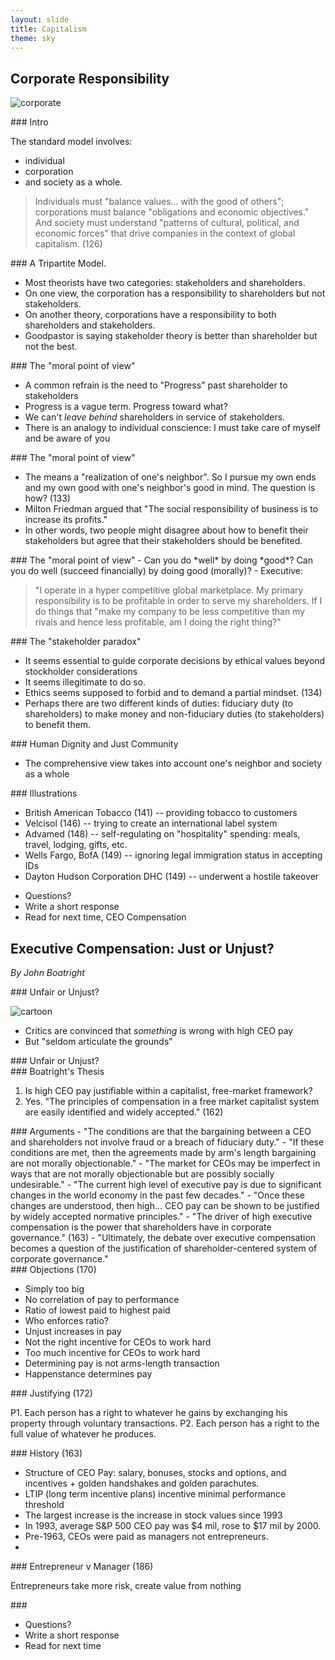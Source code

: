 ```yaml
---
layout: slide
title: Capitalism
theme: sky
---
```



<section>
<section data-background="" data-markdown>

## Corporate Responsibility

![corporate](https://marxistleninist.files.wordpress.com/2009/01/revolution2.gif)
 
</section><section data-markdown>
### Intro

The standard model involves:
- individual
- corporation
- and society as a whole. 

>Individuals must "balance values... with the good of others"; corporations must balance "obligations and economic objectives." And society must understand "patterns of cultural, political, and economic forces" that drive companies in the context of global capitalism. (126)



</section><section data-markdown>
### A Tripartite Model. 

- Most theorists have two categories: stakeholders and shareholders. 
- On one view, the corporation has a responsibility to shareholders but not stakeholders. 
- On another theory, corporations have a responsibility to both shareholders and stakeholders.  
- Goodpastor is saying stakeholder theory is better than shareholder but not the best. 






</section><section data-markdown>
### The "moral point of view" 

- A common refrain is the need to "Progress" past shareholder to stakeholders
- Progress is a vague term. Progress toward what? 
- We can't *leave behind* shareholders in service of stakeholders. 
- There is an analogy to individual conscience: I must take care of myself and be aware of you






</section><section data-markdown>
### The "moral point of view" 

- The means a "realization of one's neighbor". So I pursue my own ends and my own good with one's neighbor's good in mind. The question is how? (133)
-  Milton Friedman argued that "The social responsibility of business is to increase its profits."
-  In other words, two people might disagree about how to benefit their stakeholders but agree that their stakeholders should be benefited. 

</section><section data-markdown>
### The "moral point of view" 
-  Can you do *well* by doing *good*? Can you do well (succeed financially) by doing good (morally)?
-  Executive: 

>"I operate in a hyper competitive global marketplace. My primary responsibility is to be profitable in order to serve my shareholders. If I do things that "make my company to be less competitive than my rivals and hence less profitable, am I doing the right thing?" 


</section><section data-markdown>
### The "stakeholder paradox"  

- It seems essential to guide corporate decisions by ethical values beyond stockholder considerations
- It seems illegitimate to do so. 
- Ethics seems supposed to forbid and to demand a partial mindset. (134) 
- Perhaps there are two different kinds of duties: fiduciary duty (to shareholders) to make money and non-fiduciary duties (to stakeholders) to benefit them. 


</section><section data-markdown>
### Human Dignity and Just Community

- The comprehensive view takes into account one's neighbor and society as a whole


</section><section data-markdown>
### Illustrations

- British American Tobacco (141) -- providing tobacco to customers
- Velcisol (146) -- trying to create an international label system
- Advamed (148) -- self-regulating on "hospitality" spending: meals, travel, lodging, gifts, etc. 
- Wells Fargo, BofA (149) -- ignoring legal immigration status in accepting IDs
- Dayton Hudson Corporation DHC (149) -- underwent a hostile takeover


</section><section data-markdown>     

* Questions?
* Write a short response
* Read for next time, CEO Compensation


</section>
</section>


<section> 
<section data-markdown data-background="http://cp91279.biography.com/1000509261001/1000509261001_1822941199001_BIO-Biography-31-Innovators-Steve-Jobs-115958-SF.jpg">

## Executive Compensation: Just or Unjust? 

*By John Boatright*

</section><section data-markdown>
### Unfair or Unjust?

![cartoon](http://3.bp.blogspot.com/-48W_vqTc_n4/UVNVe-gI0TI/AAAAAAAAQLc/FUrF8u2JeIg/s1600/CEO+pay.jpg)

- Critics are convinced that *something* is wrong with high CEO pay
- But "seldom articulate the grounds"

</section><section data-markdown>
### Unfair or Unjust?





</section><section data-markdown>
### Boatright's Thesis

1. Is high CEO pay justifiable within a capitalist, free-market framework? 
2. Yes. "The principles of compensation in a free market capitalist system are easily identified and widely accepted." (162)

</section><section data-markdown>
### Arguments
- "The conditions are that the bargaining between a CEO and shareholders not involve fraud or a breach of fiduciary duty." 
- "If these conditions are met, then the agreements made by arm's length bargaining are not morally objectionable."
- "The market for CEOs may be imperfect in ways that are not morally objectionable but are possibly socially undesirable."
- "The current high level of executive pay is due to significant changes in the world economy in the past few decades."
- "Once these changes are understood, then high... CEO pay can be shown to be justified by widely accepted normative principles."
- "The driver of high executive compensation is the power that shareholders have in corporate governance." (163)
- "Ultimately, the debate over executive compensation becomes a question of the justification of shareholder-centered system of corporate governance."

</section><section data-markdown>
### Objections (170)

- Simply too big
- No correlation of pay to performance
- Ratio of lowest paid to highest paid
- Who enforces ratio?
- Unjust increases in pay
- Not the right incentive for CEOs to work hard
- Too much incentive for CEOs to work hard
- Determining pay is not arms-length transaction
- Happenstance determines pay


</section><section data-markdown>
### Justifying (172)

P1. Each person has a right to whatever he gains by exchanging his property through voluntary transactions. 
P2. Each person has a right to the full value of whatever he produces. 



</section><section data-markdown>
### History (163)

- Structure of CEO Pay: salary, bonuses, stocks and options, and incentives + golden handshakes and golden parachutes. 
- LTIP (long term incentive plans) incentive minimal performance threshold 
- The largest increase is the increase in stock values since 1993
- In 1993, average S&P 500 CEO pay was $4 mil, rose to $17 mil by 2000. 
- Pre-1963, CEOs were paid as managers not entrepreneurs.
- 


</section><section data-markdown>
### Entrepreneur v Manager (186)

Entrepreneurs take more risk, create value from nothing




</section><section data-markdown>
### 







</section><section data-markdown>     

* Questions?
* Write a short response
* Read for next time


</section>
</section>
